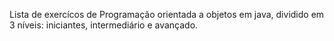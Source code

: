 Lista de exercícos de Programação orientada a objetos em java, dividido em 3 níveis: iniciantes, intermediário e avançado.



